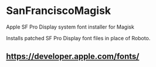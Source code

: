 # SanFranciscoMagisk
Apple SF Pro Display system font installer for Magisk

Installs patched SF Pro Display font files in place of Roboto.

## https://developer.apple.com/fonts/
